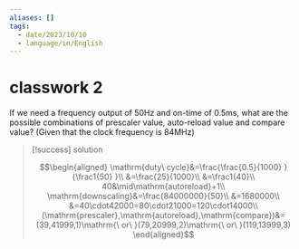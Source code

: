 ```yaml
---
aliases: []
tags:
  - date/2023/10/10
  - language/in/English
---
```


# classwork 2

If we need a frequency output of 50Hz and on-time of 0.5ms, what are the possible combinations of prescaler value, auto-reload value and compare value? (Given that the clock frequency is 84MHz)

> [!success] solution
>
> $$\begin{aligned}
> \mathrm{duty\ cycle}&=\frac{\frac{0.5}{1000} }{\frac1{50} }\\
> &=\frac{25}{1000}\\
> &=\frac1{40}\\
> 40&\mid\mathrm{autoreload}+1\\
> \mathrm{downscaling}&=\frac{84000000}{50}\\
> &=1680000\\
> &=40\cdot42000=80\cdot21000=120\cdot14000\\
> (\mathrm{prescaler},\mathrm{autoreload},\mathrm{compare})&=(39,41999,1)\mathrm{\ or\ }(79,20999,2)\mathrm{\ or\ }(119,13999,3)
> \end{aligned}$$
